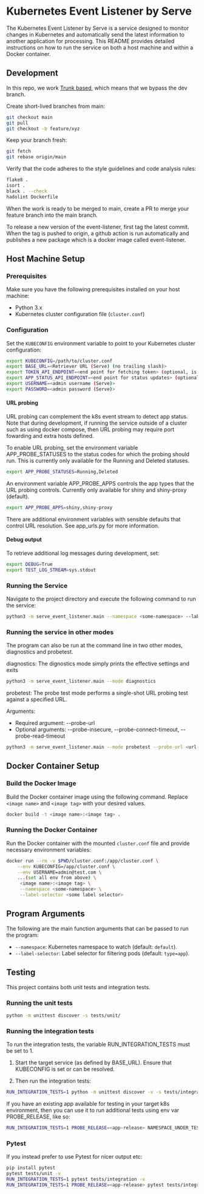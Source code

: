 # Kubernetes Event Listener by Serve

The Kubernetes Event Listener by Serve is a service designed to monitor changes in Kubernetes and automatically send the latest information to another application for processing. This README provides detailed instructions on how to run the service on both a host machine and within a Docker container.

## Development

In this repo, we work [Trunk based](https://www.toptal.com/software/trunk-based-development-git-flow), which means that we bypass the dev branch.

Create short-lived branches from main:
```bash
git checkout main
git pull
git checkout -b feature/xyz
```

Keep your branch fresh:
```bash
git fetch
git rebase origin/main
```

Verify that the code adheres to the style guidelines and code analysis rules:
```bash
flake8 .
isort .
black . --check
hadolint Dockerfile
```

When the work is ready to be merged to main, create a PR to merge your feature branch into the main branch.

To release a new version of the event-listener, first tag the latest commit. When the tag is pushed to origin, a github action is run automatically and publishes a new package which is a docker image called event-listener.

## Host Machine Setup

### Prerequisites
Make sure you have the following prerequisites installed on your host machine:
- Python 3.x
- Kubernetes cluster configuration file (`cluster.conf`)

### Configuration
Set the `KUBECONFIG` environment variable to point to your Kubernetes cluster configuration:

```bash
export KUBECONFIG=/path/to/cluster.conf
export BASE_URL=<Retriever URL (Serve) (no trailing slash)>
export TOKEN_API_ENDPOINT=<end point for fetching token> (optional, is set to BASE_URL + "/api/v1/token-auth/" if not defined)
export APP_STATUS_API_ENDPOINT=<end point for status updates> (optional, is set to BASE_URL + "/api/v1/app-status/" if not defined)
export USERNAME=<admin username (Serve)>
export PASSWORD=<admin password (Serve)>
```

#### URL probing
URL probing can complement the k8s event stream to detect app status. Note that during development, if running the service outside of a cluster such as using docker compose, then URL probing may require port fowarding and extra hosts defined.  

To enable URL probing, set the environment variable APP_PROBE_STATUSES to the status codes for which the probing should run.
This is currently only available for the Running and Deleted statuses.

```bash
export APP_PROBE_STATUSES=Running,Deleted
```

An environment variable APP_PROBE_APPS controls the app types that the URL probing controls. Currently only available for shiny and shiny-proxy (default).

```bash
export APP_PROBE_APPS=shiny,shiny-proxy
```

There are additional environment variables with sensible defaults that control URL resolution. See app_urls.py for more information.

#### Debug output
To retrieve additional log messages during development, set:

```bash
export DEBUG=True
export TEST_LOG_STREAM=sys.stdout
```

### Running the Service
Navigate to the project directory and execute the following command to run the service:

```bash
python3 -m serve_event_listener.main --namespace <some-namespace> --label-selector <some label selector>
```

### Running the service in other modes

The program can also be run at the command line in two other modes, diagnostics and probetest.

diagnostics: The dignostics mode simply prints the effective settings and exits
```bash
python3 -m serve_event_listener.main --mode diagnostics
```

probetest: The probe test mode performs a single-shot URL probing test against a specified URL.

Arguments:
- Required argument: --probe-url
- Optional arguments: --probe-insecure, --probe-connect-timeout, --probe-read-timeout
```bash
python3 -m serve_event_listener.main --mode probetest --probe-url <url-to-probe>
```

## Docker Container Setup

### Build the Docker Image
Build the Docker container image using the following command. Replace `<image name>` and `<image tag>` with your desired values.

```bash
docker build -t <image name>:<image tag> .
```

### Running the Docker Container
Run the Docker container with the mounted `cluster.conf` file and provide necessary environment variables:

```bash
docker run --rm -v $PWD/cluster.conf:/app/cluster.conf \
    --env KUBECONFIG=/app/cluster.conf \
    --env USERNAME=admin@test.com \
    ...(set all env from above) \
     <image name>:<image tag> \
     --namespace <some-namespace> \
     --label-selector <some label selector>
```

## Program Arguments

The following are the main function arguments that can be passed to run the program:

- `--namespace`: Kubernetes namespace to watch (default: `default`).
- `--label-selector`: Label selector for filtering pods (default: `type=app`).

## Testing

This project contains both unit tests and integration tests.

### Running the unit tests

```bash
python -m unittest discover -s tests/unit/
```

### Running the integration tests

To run the integration tests, the variable RUN_INTEGRATION_TESTS must be set to 1.

1. Start the target service (as defined by BASE_URL). Ensure that KUBECONFIG is set or can be resolved.

2. Then run the integration tests:
```bash
RUN_INTEGRATION_TESTS=1 python -m unittest discover -v -s tests/integration/
```

If you have an existing app available for testing in your target k8s environment, then you can use it to run additional tests using env var PROBE_RELEASE, like so:

```bash
RUN_INTEGRATION_TESTS=1 PROBE_RELEASE=<app-release> NAMESPACE_UNDER_TEST=default python -m unittest discover -v -s tests/integration/
```

### Pytest

If you instead prefer to use Pytest for nicer output etc:

```bash
pip install pytest
pytest tests/unit -v
RUN_INTEGRATION_TESTS=1 pytest tests/integration -v
RUN_INTEGRATION_TESTS=1 PROBE_RELEASE=<app-release> pytest tests/integration -v
```

